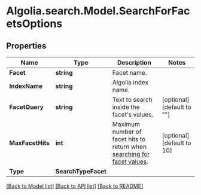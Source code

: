 # Algolia.search.Model.SearchForFacetsOptions

## Properties

Name | Type | Description | Notes
------------ | ------------- | ------------- | -------------
**Facet** | **string** | Facet name. | 
**IndexName** | **string** | Algolia index name. | 
**FacetQuery** | **string** | Text to search inside the facet&#39;s values. | [optional] [default to ""]
**MaxFacetHits** | **int** | Maximum number of facet hits to return when [searching for facet values](https://www.algolia.com/doc/guides/managing-results/refine-results/faceting/#search-for-facet-values). | [optional] [default to 10]
**Type** | **SearchTypeFacet** |  | 

[[Back to Model list]](../README.md#documentation-for-models) [[Back to API list]](../README.md#documentation-for-api-endpoints) [[Back to README]](../README.md)


